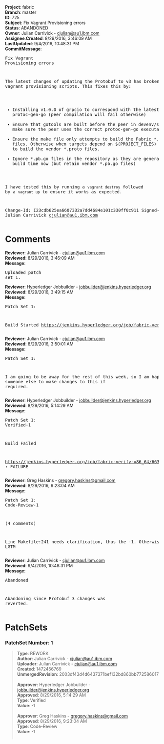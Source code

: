 <strong>Project</strong>: fabric</br><strong>Branch</strong>: master<br><strong>ID</strong>: 725<br><strong>Subject</strong>: Fix Vagrant Provisioning errors<br><strong>Status</strong>: ABANDONED<br><strong>Owner</strong>: Julian Carrivick - cjulian@au1.ibm.com<br><strong>Assignee</strong>:<strong>Created</strong>: 8/29/2016, 3:46:09 AM<br><strong>LastUpdated</strong>: 9/4/2016, 10:48:31 PM<br><strong>CommitMessage</strong>:<br><pre>Fix Vagrant Provisioning errors

The latest changes of updating the Protobuf to v3 has broken the
vagrant provisioning scripts. This fixes this by:
 - Installing v1.0.0 of grpcio to correspond with the latest version
   of protoc-gen-go (peer compilation will fail otherwise)
 - Ensure that gotools are built before the peer in devenv/setup.sh
   to make sure the peer uses the correct protoc-gen-go executable
 - Ensure the make file only attempts to build the Fabric *.proto
   files. Otherwise when targets depend on $(PROJECT_FILES) make
   attempts to build the vendor *.proto files.
 - Ignore *.pb.go files in the repository as they are generated at
   build time now (but retain vendor *.pb.go files)

I have tested this by running a `vagrant destroy` followed by a
`vagrant up` to ensure it works as expected.

Change-Id: I23cdb625ea6607332a7dd4684e101c330ff0c911
Signed-off-by: Julian Carrivick <cjulian@au1.ibm.com>
</pre><h1>Comments</h1><strong>Reviewer</strong>: Julian Carrivick - cjulian@au1.ibm.com<br><strong>Reviewed</strong>: 8/29/2016, 3:46:09 AM<br><strong>Message</strong>: <pre>Uploaded patch set 1.</pre><strong>Reviewer</strong>: Hyperledger Jobbuilder - jobbuilder@jenkins.hyperledger.org<br><strong>Reviewed</strong>: 8/29/2016, 3:49:15 AM<br><strong>Message</strong>: <pre>Patch Set 1:

Build Started https://jenkins.hyperledger.org/job/fabric-verify-x86_64/663/</pre><strong>Reviewer</strong>: Julian Carrivick - cjulian@au1.ibm.com<br><strong>Reviewed</strong>: 8/29/2016, 3:50:01 AM<br><strong>Message</strong>: <pre>Patch Set 1:

I am going to be away for the rest of this week, so I am happy for someone else to make changes to this if required.</pre><strong>Reviewer</strong>: Hyperledger Jobbuilder - jobbuilder@jenkins.hyperledger.org<br><strong>Reviewed</strong>: 8/29/2016, 5:14:29 AM<br><strong>Message</strong>: <pre>Patch Set 1: Verified-1

Build Failed 

https://jenkins.hyperledger.org/job/fabric-verify-x86_64/663/ : FAILURE</pre><strong>Reviewer</strong>: Greg Haskins - gregory.haskins@gmail.com<br><strong>Reviewed</strong>: 8/29/2016, 9:23:04 AM<br><strong>Message</strong>: <pre>Patch Set 1: Code-Review-1

(4 comments)

Line Makefile:241 needs clarification, thus the -1.  Otherwise, LGTM</pre><strong>Reviewer</strong>: Julian Carrivick - cjulian@au1.ibm.com<br><strong>Reviewed</strong>: 9/4/2016, 10:48:31 PM<br><strong>Message</strong>: <pre>Abandoned

Abandoning since Protobuf 3 changes was reverted.</pre><h1>PatchSets</h1><h3>PatchSet Number: 1</h3><blockquote><strong>Type</strong>: REWORK<br><strong>Author</strong>: Julian Carrivick - cjulian@au1.ibm.com<br><strong>Uploader</strong>: Julian Carrivick - cjulian@au1.ibm.com<br><strong>Created</strong>: 1472456769<br><strong>UnmergedRevision</strong>: 2003df43d4d6437371bef132bd860bb772586017<br><br><strong>Approver</strong>: Hyperledger Jobbuilder - jobbuilder@jenkins.hyperledger.org<br><strong>Approved</strong>: 8/29/2016, 5:14:29 AM<br><strong>Type</strong>: Verified<br><strong>Value</strong>: -1<br><br><strong>Approver</strong>: Greg Haskins - gregory.haskins@gmail.com<br><strong>Approved</strong>: 8/29/2016, 9:23:04 AM<br><strong>Type</strong>: Code-Review<br><strong>Value</strong>: -1<br><br></blockquote>